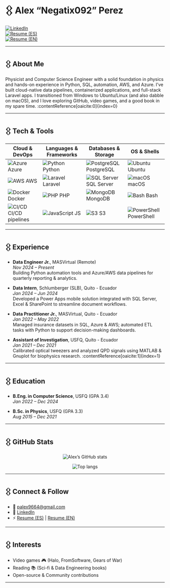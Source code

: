 # 𒌐 Alex “Negatix092” Perez

[![LinkedIn](https://img.shields.io/badge/LinkedIn-Connect-blue?logo=linkedin)](https://www.linkedin.com/in/alex-j-perez/)  
[![Resume (ES)](https://img.shields.io/badge/Resume_(Spanish)-View-blue)](https://github.com/Negatix092/Resume/blob/main/CS_2024_Spanish.pdf)  
[![Resume (EN)](https://img.shields.io/badge/Resume_(English)-View-blue)](https://github.com/Negatix092/Resume/blob/main/CS_2024_English.pdf)

---

## 𒌐 About Me

Physicist and Computer Science Engineer with a solid foundation in physics and hands-on experience in Python, SQL, automation, AWS, and Azure. I’ve built cloud-native data pipelines, containerized applications, and full-stack Laravel apps. I transitioned from Windows to Ubuntu/Linux (and also dabble on macOS), and I love exploring GitHub, video games, and a good book in my spare time. :contentReference[oaicite:0]{index=0}

---

## 𒌐 Tech & Tools

| Cloud & DevOps                        | Languages & Frameworks       | Databases & Storage      | OS & Shells         |
|---------------------------------------|------------------------------|--------------------------|---------------------|
| ![Azure](https://img.shields.io/badge/Azure-2478FF?logo=microsoftazure) Azure | ![Python](https://img.shields.io/badge/Python-3776AB?logo=python) Python      | ![PostgreSQL](https://img.shields.io/badge/PostgreSQL-336791?logo=postgresql) PostgreSQL | ![Ubuntu](https://img.shields.io/badge/Ubuntu-E95420?logo=ubuntu) Ubuntu |
| ![AWS](https://img.shields.io/badge/AWS-232F3E?logo=amazonaws) AWS     | ![Laravel](https://img.shields.io/badge/Laravel-FF2D20?logo=laravel) Laravel  | ![SQL Server](https://img.shields.io/badge/SQL_Server-CC2927?logo=microsoftsqlserver) SQL Server | ![macOS](https://img.shields.io/badge/macOS-000000?logo=apple) macOS     |
| ![Docker](https://img.shields.io/badge/Docker-2496ED?logo=docker) Docker | ![PHP](https://img.shields.io/badge/PHP-777BB4?logo=php) PHP                | ![MongoDB](https://img.shields.io/badge/MongoDB-47A248?logo=mongodb) MongoDB      | ![Bash](https://img.shields.io/badge/Bash-4EAA25?logo=gnu-bash) Bash     |
| ![CI/CD](https://img.shields.io/badge/CI/CD-blue) CI/CD pipelines       | ![JavaScript](https://img.shields.io/badge/JS-F7DF1E?logo=javascript) JS    | ![S3](https://img.shields.io/badge/S3-569A31?logo=amazons3) S3                   | ![PowerShell](https://img.shields.io/badge/PowerShell-0078D7?logo=windows) PowerShell |

---

## 𒌐 Experience

- **Data Engineer Jr.**, MASVirtual (Remote)  
  _Nov 2024 – Present_  
  Building Python automation tools and Azure/AWS data pipelines for quarterly reporting & analytics.

- **Data Intern**, Schlumberger (SLB), Quito - Ecuador  
  _Jan 2024 – Jun 2024_  
  Developed a Power Apps mobile solution integrated with SQL Server, Excel & SharePoint to streamline document workflows.

- **Data Practitioner Jr.**, MASVirtual, Quito - Ecuador  
  _Jan 2022 – May 2022_  
  Managed insurance datasets in SQL, Azure & AWS; automated ETL tasks with Python to support decision-making dashboards.

- **Assistant of Investigation**, USFQ, Quito - Ecuador  
  _Jan 2021 – Dec 2021_  
  Calibrated optical tweezers and analyzed QPD signals using MATLAB & Gnuplot for biophysics research. :contentReference[oaicite:1]{index=1}

---

## 𒌐 Education

- **B.Eng. in Computer Science**, USFQ (GPA 3.4)  
  _Jan 2022 – Dec 2024_

- **B.Sc. in Physics**, USFQ (GPA 3.3)  
  _Aug 2015 – Dec 2021_ 

---

## 𒌐 GitHub Stats

<p align="center">
  <img alt="Alex’s GitHub stats" src="https://github-readme-stats.vercel.app/api?username=Negatix092&show_icons=true&theme=dark&hide_border=true" />
</p>
<p align="center">
  <img alt="Top langs" src="https://github-readme-stats.vercel.app/api/top-langs?username=Negatix092&layout=compact&theme=dark&hide_border=true" />
</p>

---

## 𒌐 Connect & Follow

- 📧 palex9664@gmail.com  
- 🔗 [LinkedIn](https://www.linkedin.com/in/alex-j-perez/)  
- ⚡ [Resume (ES)](https://github.com/Negatix092/Resume/blob/main/CS_2024_Spanish.pdf) | [Resume (EN)](https://github.com/Negatix092/Resume/blob/main/CS_2024_English.pdf)

---

## 𒌐 Interests

- Video games 🎮 (Halo, FromSoftware, Gears of War)  
- Reading 📚 (Sci-fi & Data Engineering books)  
- Open-source & Community contributions  

---
